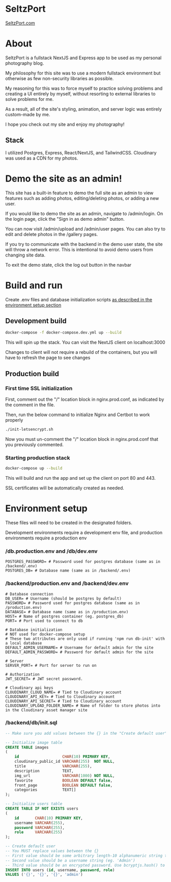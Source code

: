 # SeltzPort

[SeltzPort.com](https://www.seltzport.com)

# About

SeltzPort is a fullstack NextJS and Express app to be used as my personal photography blog.

My philosophy for this site was to use a modern fullstack environment but otherwise as few non-security libraries as
possible.

My reasoning for this was to force myself to practice solving problems and creating a UI entirely by myself, without
resorting to external libraries to solve problems for me.

As a result, all of the site's styling, animation, and server logic was entirely custom-made by me.

I hope you check out my site and enjoy my photography!

## Stack

I utilized Postgres, Express, React/NextJS, and TailwindCSS. Cloudinary was used as a CDN for my photos.

# Demo the site as an admin!

This site has a built-in feature to demo the full site as an admin to view features such as adding photos, editing/deleting photos, or adding a new user.

If you would like to demo the site as an admin, navigate to /admin/login. On the login page, click the "Sign in as demo admin" button.

You can now visit /admin/upload and /admin/user pages. You can also try to edit and delete photos in the /gallery pages.

If you try to communicate with the backend in the demo user state, the site will throw a network error. This is intentional to avoid demo users from changing site data.

To exit the demo state, click the log out button in the navbar

# Build and run

Create .env files and database initialization scripts [as described in the environment setup section](#environment-setup)

## Development build
```bash
docker-compose -f docker-compose.dev.yml up --build
```

This will spin up the stack. You can visit the NextJS client on localhost:3000

Changes to client will not require a rebuild of the containers, but you will have to refresh the page to see changes

## Production build

### First time SSL initialization

First, comment out the "/" location block in nginx.prod.conf, as indicated by the comment in the file.

Then, run the below command to initialize Nginx and Certbot to work properly

```bash
./init-letsencrypt.sh
```

Now you must un-comment the "/" location block in nginx.prod.conf that you previously commented.

### Starting production stack

```bash
docker-compose up --build
```

This will build and run the app and set up the client on port 80 and 443.

SSL certificates will be automatically created as needed.

# Environment setup

These files will need to be created in the designated folders.

Development environments require a development env file, and production environments require a production env

### /db.production.env and /db/dev.env

```dotenv
POSTGRES_PASSWORD= # Password used for postgres database (same as in  /backend/.env)
POSTGRES_DB= # Database name (same as in /backend/.env)
```

### /backend/production.env and /backend/dev.env

```dotenv
# Database connection
DB_USER= # Username (should be postgres by default)
PASSWORD= # Password used for postgres database (same as in /production.env)
DATABASE= # Database name (same as in /production.env)
HOST= # Name of postgres container (eg. postgres_db)
PORT= # Port used to connect to db

# Database initialization
# NOT used for docker-compose setup
# These two attributes are only used if running 'npm run db-init' with a local database
DEFAULT_ADMIN_USERNAME= # Username for default admin for the site
DEFAULT_ADMIN_PASSWORD= # Password for default admin for the site

# Server
SERVER_PORT= # Port for server to run on

# Authorization
JWT_SECRET= # JWT secret password.

# Cloudinary api keys
CLOUDINARY_CLOUD_NAME= # Tied to Cloudinary account
CLOUDINARY_API_KEY= # Tied to Cloudinary account
CLOUDINARY_API_SECRET= # Tied to Cloudinary account
CLOUDINARY_UPLOAD_FOLDER_NAME= # Name of folder to store photos into in the Cloudinary asset manager site
```

### /backend/db/init.sql

```sql
-- Make sure you add values between the {} in the "Create default user" statement

-- Initialize image table
CREATE TABLE images
(
    id                   CHAR(10) PRIMARY KEY,
    cloudinary_public_id VARCHAR(255)  NOT NULL,
    title                VARCHAR(255),
    description          TEXT,
    img_url              VARCHAR(1000) NOT NULL,
    favorite             BOOLEAN DEFAULT false,
    front_page           BOOLEAN DEFAULT false,
    categories           TEXT[]
);

-- Initialize users table
CREATE TABLE IF NOT EXISTS users
(
    id       CHAR(10) PRIMARY KEY,
    username VARCHAR(255),
    password VARCHAR(255),
    role     VARCHAR(255)
);

-- Create default user
-- You MUST replace values between the {}
-- First value should be some arbitrary length-10 alphanumeric string to serve as an Id
-- Second value should be a username string (eg. 'Admin')
-- Third value should be an encrypted password. Use bcryptjs.hash() to encrypt a password and insert it into the statement
INSERT INTO users (id, username, password, role)
VALUES ('{}', '{}', '{}', 'admin')
```